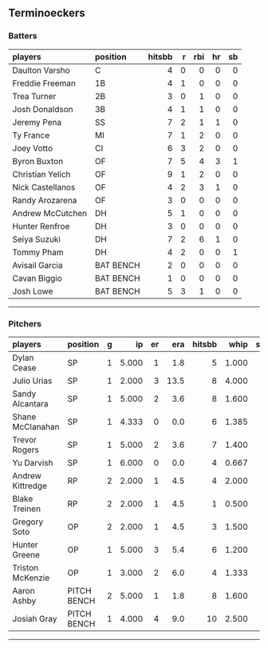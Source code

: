 ## Terminoeckers

### Batters

 
|players          |position  | hitsbb|  r| rbi| hr| sb| 
|:----------------|:---------|------:|--:|---:|--:|--:| 
|Daulton Varsho   |C         |      4|  0|   0|  0|  0| 
|Freddie Freeman  |1B        |      4|  1|   0|  0|  0| 
|Trea Turner      |2B        |      3|  0|   1|  0|  0| 
|Josh Donaldson   |3B        |      4|  1|   1|  0|  0| 
|Jeremy Pena      |SS        |      7|  2|   1|  1|  0| 
|Ty France        |MI        |      7|  1|   2|  0|  0| 
|Joey Votto       |CI        |      6|  3|   2|  0|  0| 
|Byron Buxton     |OF        |      7|  5|   4|  3|  1| 
|Christian Yelich |OF        |      9|  1|   2|  0|  0| 
|Nick Castellanos |OF        |      4|  2|   3|  1|  0| 
|Randy Arozarena  |OF        |      3|  0|   0|  0|  0| 
|Andrew McCutchen |DH        |      5|  1|   0|  0|  0| 
|Hunter Renfroe   |DH        |      3|  0|   0|  0|  0| 
|Seiya Suzuki     |DH        |      7|  2|   6|  1|  0| 
|Tommy Pham       |DH        |      4|  2|   0|  0|  1| 
|Avisail Garcia   |BAT BENCH |      2|  0|   0|  0|  0| 
|Cavan Biggio     |BAT BENCH |      1|  0|   0|  0|  0| 
|Josh Lowe        |BAT BENCH |      5|  3|   1|  0|  0| 

* * *

### Pitchers

 
|players          |position    |  g|    ip| er|  era| hitsbb|  whip| so|  w| sv| 
|:----------------|:-----------|--:|-----:|--:|----:|------:|-----:|--:|--:|--:| 
|Dylan Cease      |SP          |  1| 5.000|  1|  1.8|      5| 1.000|  8|  1|  0| 
|Julio Urias      |SP          |  1| 2.000|  3| 13.5|      8| 4.000|  0|  0|  0| 
|Sandy Alcantara  |SP          |  1| 5.000|  2|  3.6|      8| 1.600|  4|  0|  0| 
|Shane McClanahan |SP          |  1| 4.333|  0|  0.0|      6| 1.385|  7|  0|  0| 
|Trevor Rogers    |SP          |  1| 5.000|  2|  3.6|      7| 1.400|  3|  0|  0| 
|Yu Darvish       |SP          |  1| 6.000|  0|  0.0|      4| 0.667|  3|  0|  0| 
|Andrew Kittredge |RP          |  2| 2.000|  1|  4.5|      4| 2.000|  3|  1|  1| 
|Blake Treinen    |RP          |  2| 2.000|  1|  4.5|      1| 0.500|  4|  0|  0| 
|Gregory Soto     |OP          |  2| 2.000|  1|  4.5|      3| 1.500|  0|  1|  1| 
|Hunter Greene    |OP          |  1| 5.000|  3|  5.4|      6| 1.200|  7|  1|  0| 
|Triston McKenzie |OP          |  1| 3.000|  2|  6.0|      4| 1.333|  1|  0|  0| 
|Aaron Ashby      |PITCH BENCH |  2| 5.000|  1|  1.8|      8| 1.600|  5|  0|  0| 
|Josiah Gray      |PITCH BENCH |  1| 4.000|  4|  9.0|     10| 2.500|  5|  0|  0| 


* * *


